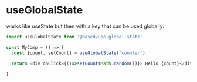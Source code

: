 # useGlobalState

works like useState but then with a key that can be used globally.

```js
import useGlobalState from '@based/use-global-state'

const MyComp = () => {
  const [count, setCount] = useGlobalState('counter')
  
  return <div onClick={()=>setCount(Math.random())}> Hello {count}</div

}
```
